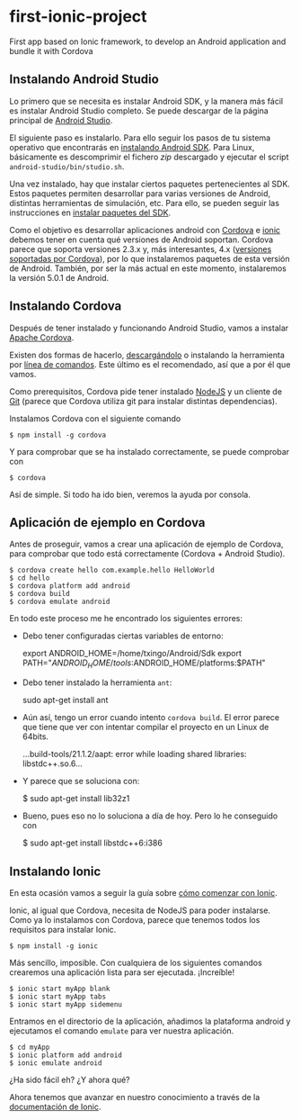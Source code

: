 # first-ionic-project

First app based on Ionic framework, to develop an Android application and bundle it with Cordova

## Instalando Android Studio

Lo primero que se necesita es instalar Android SDK, y la manera más fácil es
instalar Android Studio completo. Se puede descargar de la página principal
de [Android Studio](https://developer.android.com/sdk/index.html#top).

El siguiente paso es instalarlo. Para ello seguir los pasos de tu sistema
operativo que encontrarás en
[instalando Android SDK](https://developer.android.com/sdk/installing/index.html?pkg=studio).
Para Linux, básicamente es descomprimir el fichero *zip* descargado y ejecutar
el script `android-studio/bin/studio.sh`.

Una vez instalado, hay que instalar ciertos paquetes pertenecientes al SDK.
Estos paquetes permiten desarrollar para varias versiones de Android, distintas
herramientas de simulación, etc. Para ello, se pueden seguir las instrucciones en
[instalar paquetes del SDK](https://developer.android.com/sdk/installing/adding-packages.html).

Como el objetivo es desarrollar aplicaciones android con [Cordova](http://cordova.apache.org)
e [ionic](http://ionicframework.com/) debemos tener en cuenta qué versiones de Android
soportan. Cordova parece que soporta versiones 2.3.x y, más interesantes, 4.x
([versiones soportadas por Cordova](http://cordova.apache.org/docs/en/4.0.0//guide_platforms_android_index.md.html#Android%20Platform%20Guide)),
por lo que instalaremos paquetes de esta versión de Android. También, por ser la más
actual en este momento, instalaremos la versión 5.0.1 de Android.

## Instalando Cordova

Después de tener instalado y funcionando Android Studio, vamos a instalar
[Apache Cordova](http://cordova.apache.org).

Existen dos formas de hacerlo, [descargándolo](http://cordova.apache.org/index.html#download)
o instalando la herramienta por
[línea de comandos](http://cordova.apache.org/docs/en/4.0.0//guide_cli_index.md.html#The%20Command-Line%20Interface).
Este último es el recomendado, así que a por él que vamos.

Como prerequisitos, Cordova pide tener instalado [NodeJS](http://nodejs.org) y un
cliente de [Git](http://git-scm.com) (parece que Cordova utiliza git para instalar
distintas dependencias).

Instalamos Cordova con el siguiente comando

    $ npm install -g cordova

Y para comprobar que se ha instalado correctamente, se puede comprobar con

    $ cordova

Así de simple. Si todo ha ido bien, veremos la ayuda por consola.

## Aplicación de ejemplo en Cordova

Antes de proseguir, vamos a crear una aplicación de ejemplo de Cordova, para
comprobar que todo está correctamente (Cordova + Android Studio).

    $ cordova create hello com.example.hello HelloWorld
    $ cd hello
    $ cordova platform add android
    $ cordova build
    $ cordova emulate android

En todo este proceso me he encontrado los siguientes errores:

- Debo tener configuradas ciertas variables de entorno:

    export ANDROID_HOME=/home/txingo/Android/Sdk
    export PATH="$ANDROID_HOME/tools:$ANDROID_HOME/platforms:$PATH"

- Debo tener instalado la herramienta `ant`:

    sudo apt-get install ant

- Aún así, tengo un error cuando intento `cordova build`. El error parece que
tiene que ver con intentar compilar el proyecto en un Linux de 64bits.

    ...build-tools/21.1.2/aapt: error while loading shared libraries: libstdc++.so.6...

- Y parece que se soluciona con:

    $ sudo apt-get install lib32z1

- Bueno, pues eso no lo soluciona a día de hoy. Pero lo he conseguido con

    $ sudo apt-get install libstdc++6:i386

## Instalando Ionic

En esta ocasión vamos a seguir la guía sobre
[cómo comenzar con Ionic](http://ionicframework.com/getting-started).

Ionic, al igual que Cordova, necesita de NodeJS para poder instalarse. Como
ya lo instalamos con Cordova, parece que tenemos todos los requisitos para
instalar Ionic.

    $ npm install -g ionic

Más sencillo, imposible. Con cualquiera de los siguientes comandos crearemos
una aplicación lista para ser ejecutada. ¡Increíble!

    $ ionic start myApp blank
    $ ionic start myApp tabs
    $ ionic start myApp sidemenu

Entramos en el directorio de la aplicación, añadimos la plataforma android
y ejecutamos el comando `emulate` para ver nuestra aplicación.

    $ cd myApp
    $ ionic platform add android
    $ ionic emulate android

¿Ha sido fácil eh? ¿Y ahora qué?

Ahora tenemos que avanzar en nuestro conocimiento a través de la
[documentación de Ionic](http://ionicframework.com/docs).





